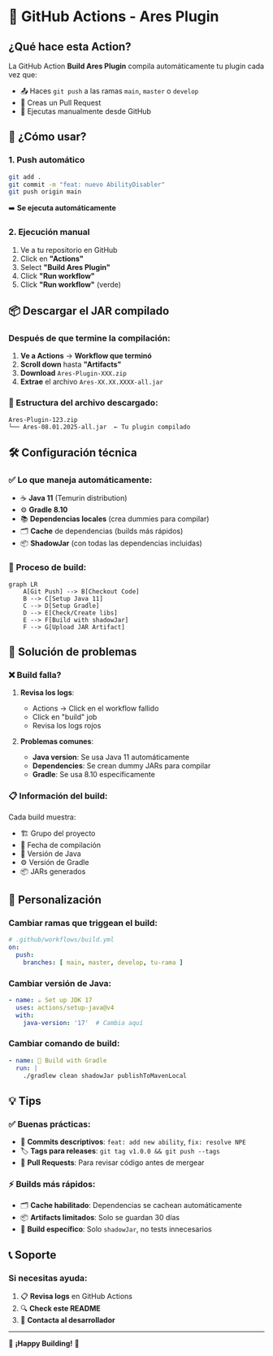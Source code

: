 # 🤖 GitHub Actions - Ares Plugin

## ¿Qué hace esta Action?

La GitHub Action **Build Ares Plugin** compila automáticamente tu plugin cada vez que:
- 📤 Haces `git push` a las ramas `main`, `master` o `develop`
- 🔀 Creas un Pull Request
- 🎯 Ejecutas manualmente desde GitHub

## 🚀 ¿Cómo usar?

### 1. **Push automático**
```bash
git add .
git commit -m "feat: nuevo AbilityDisabler"
git push origin main
```
➡️ **Se ejecuta automáticamente** 

### 2. **Ejecución manual**
1. Ve a tu repositorio en GitHub
2. Click en **"Actions"**
3. Select **"Build Ares Plugin"**
4. Click **"Run workflow"**
5. Click **"Run workflow"** (verde)

## 📦 Descargar el JAR compilado

### Después de que termine la compilación:

1. **Ve a Actions** → **Workflow que terminó**
2. **Scroll down** hasta **"Artifacts"**
3. **Download** `Ares-Plugin-XXX.zip`
4. **Extrae** el archivo `Ares-XX.XX.XXXX-all.jar`

### 📁 Estructura del archivo descargado:
```
Ares-Plugin-123.zip
└── Ares-08.01.2025-all.jar  ← Tu plugin compilado
```

## 🛠️ Configuración técnica

### ✅ **Lo que maneja automáticamente:**
- ☕ **Java 11** (Temurin distribution)
- ⚙️ **Gradle 8.10**
- 📚 **Dependencias locales** (crea dummies para compilar)
- 🗂️ **Cache** de dependencias (builds más rápidos)
- 📦 **ShadowJar** (con todas las dependencias incluidas)

### 🔄 **Proceso de build:**
```mermaid
graph LR
    A[Git Push] --> B[Checkout Code]
    B --> C[Setup Java 11]
    C --> D[Setup Gradle]
    D --> E[Check/Create libs]
    E --> F[Build with shadowJar]
    F --> G[Upload JAR Artifact]
```

## 🚨 Solución de problemas

### **❌ Build falla?**

1. **Revisa los logs**:
   - Actions → Click en el workflow fallido
   - Click en "build" job
   - Revisa los logs rojos

2. **Problemas comunes**:
   - **Java version**: Se usa Java 11 automáticamente
   - **Dependencies**: Se crean dummy JARs para compilar
   - **Gradle**: Se usa 8.10 específicamente

### **📋 Información del build:**
Cada build muestra:
- 🏗️ Grupo del proyecto
- 📅 Fecha de compilación
- 🎯 Versión de Java
- ⚙️ Versión de Gradle
- 📦 JARs generados

## 🔧 Personalización

### **Cambiar ramas que triggean el build:**
```yaml
# .github/workflows/build.yml
on:
  push:
    branches: [ main, master, develop, tu-rama ]
```

### **Cambiar versión de Java:**
```yaml
- name: ☕ Set up JDK 17
  uses: actions/setup-java@v4
  with:
    java-version: '17'  # Cambia aquí
```

### **Cambiar comando de build:**
```yaml
- name: 🔨 Build with Gradle
  run: |
    ./gradlew clean shadowJar publishToMavenLocal
```

## 💡 Tips

### **✅ Buenas prácticas:**
- 📝 **Commits descriptivos**: `feat: add new ability`, `fix: resolve NPE`
- 🏷️ **Tags para releases**: `git tag v1.0.0 && git push --tags`
- 🔀 **Pull Requests**: Para revisar código antes de mergear

### **⚡ Builds más rápidos:**
- 🗂️ **Cache habilitado**: Dependencias se cachean automáticamente
- 📦 **Artifacts limitados**: Solo se guardan 30 días
- 🎯 **Build específico**: Solo `shadowJar`, no tests innecesarios

## 📞 Soporte

### **Si necesitas ayuda:**
1. 📋 **Revisa logs** en GitHub Actions
2. 🔍 **Check este README**
3. 💬 **Contacta al desarrollador**

---

🎉 **¡Happy Building!** 🚀
